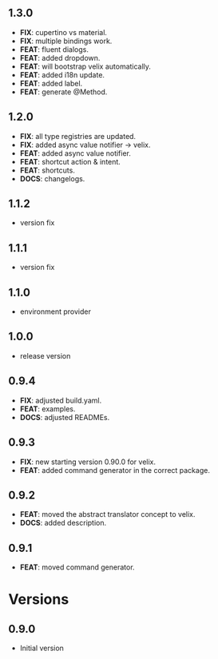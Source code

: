 ## 1.3.0

 - **FIX**: cupertino vs material.
 - **FIX**: multiple bindings work.
 - **FEAT**: fluent dialogs.
 - **FEAT**: added dropdown.
 - **FEAT**: will bootstrap velix automatically.
 - **FEAT**: added i18n update.
 - **FEAT**: added label.
 - **FEAT**: generate @Method.

## 1.2.0

 - **FIX**: all type registries are updated.
 - **FIX**: added async value notifier -> velix.
 - **FEAT**: added async value notifier.
 - **FEAT**: shortcut action & intent.
 - **FEAT**: shortcuts.
 - **DOCS**: changelogs.

## 1.1.2

- version fix

## 1.1.1

- version fix

## 1.1.0

- environment provider

## 1.0.0

- release version

## 0.9.4

 - **FIX**: adjusted build.yaml.
 - **FEAT**: examples.
 - **DOCS**: adjusted READMEs.

## 0.9.3

 - **FIX**: new starting version 0.90.0 for velix.
 - **FEAT**: added command generator in the correct package.

## 0.9.2

 - **FEAT**: moved the abstract translator concept to velix.
 - **DOCS**: added description.

## 0.9.1

 - **FEAT**: moved command generator.

# Versions

## 0.9.0

- Initial version